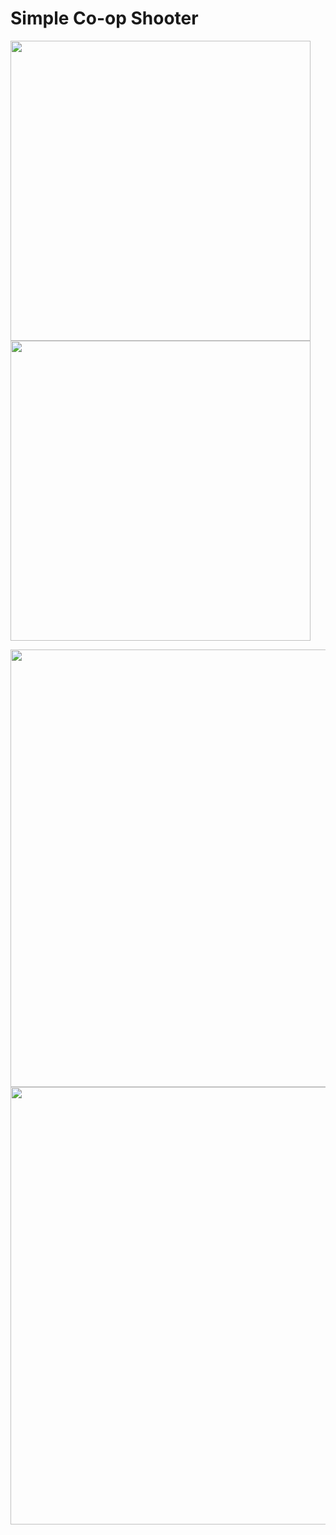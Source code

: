 # Simple Co-op Shooter

<p float="left">
<img src="https://user-images.githubusercontent.com/64905551/136289216-82c82e0b-79be-4889-b712-a9791a8e7905.png" width="480" />
<img src="https://user-images.githubusercontent.com/64905551/136289252-5b63391d-c84b-478d-8613-5f7c96ffd2b2.png" width="480" />
</p>

<img src="https://user-images.githubusercontent.com/64905551/136290662-89fc4786-02d0-45d3-92d9-2e15c5586ac7.gif" width="700" />

<img src="https://user-images.githubusercontent.com/64905551/136290324-d83cf778-3399-4f4c-9610-4d9ceb03e92c.png" width="700" />
